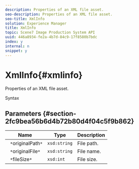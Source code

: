 ```yaml
---
description: Properties of an XML file asset.
seo-description: Properties of an XML file asset.
seo-title: XmlInfo
solution: Experience Manager
title: XmlInfo
topic: Scene7 Image Production System API
uuid: 446a8934-fe2a-4b7d-84c9-17f8580b7bdc
index: y
internal: n
snippet: y
---
```


# XmlInfo{#xmlinfo}

Properties of an XML file asset.

 Syntax 

## Parameters {#section-2fc9bea56b6d4b72b80d4f04c5f9b862}

|  Name  | Type  | Description  |
|---|---|---|
|  ` *`originalPath`*`  | `xsd:string`  | File path.  |
|  ` *`originalFile`*`  | `xsd:string`  | File name.  |
|  ` *`fileSize`*`  | `xsd:int`  | File size.  |

